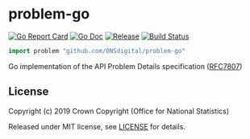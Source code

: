 # problem-go

[![Go Report Card](https://goreportcard.com/badge/github.com/ONSdigital/problem-go)](https://goreportcard.com/report/github.com/ONSdigital/problem-go)
[![Go Doc](https://img.shields.io/badge/godoc-reference-blue.svg?style=flat-square)](http://godoc.org/github.com/ONSdigital/problem-go)
[![Release](https://img.shields.io/github/release/ONSdigital/problem-go.svg?style=flat-square)](https://github.com/ONSdigital/problem-go/releases/latest)
[![Build Status](https://travis-ci.com/ONSdigital/problem-go.svg?branch=master)](https://travis-ci.com/ONSdigital/problem-go)

```go
import problem "github.com/ONSdigital/problem-go"
```

Go implementation of the API Problem Details specification ([RFC7807](https://tools.ietf.org/html/rfc7807))

## License

Copyright (c) 2019 Crown Copyright (Office for National Statistics)

Released under MIT license, see [LICENSE](LICENSE) for details.